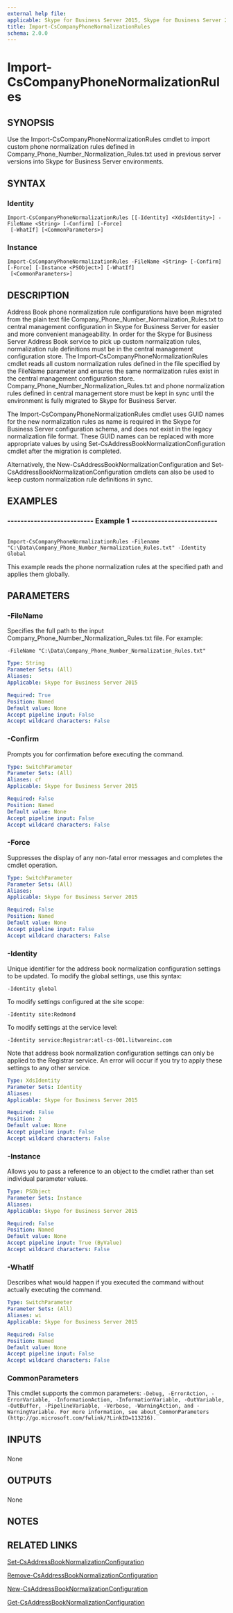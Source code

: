 ```yaml
---
external help file: 
applicable: Skype for Business Server 2015, Skype for Business Server 2019
title: Import-CsCompanyPhoneNormalizationRules
schema: 2.0.0
---
```


# Import-CsCompanyPhoneNormalizationRules

## SYNOPSIS
Use the Import-CsCompanyPhoneNormalizationRules cmdlet to import custom phone normalization rules defined in Company_Phone_Number_Normalization_Rules.txt used in previous server versions into Skype for Business Server environments.

## SYNTAX

### Identity
```
Import-CsCompanyPhoneNormalizationRules [[-Identity] <XdsIdentity>] -FileName <String> [-Confirm] [-Force]
 [-WhatIf] [<CommonParameters>]
```

### Instance
```
Import-CsCompanyPhoneNormalizationRules -FileName <String> [-Confirm] [-Force] [-Instance <PSObject>] [-WhatIf]
 [<CommonParameters>]
```

## DESCRIPTION
Address Book phone normalization rule configurations have been migrated from the plain text file Company_Phone_Number_Normalization_Rules.txt to central management configuration in Skype for Business Server for easier and more convenient manageability.
In order for the Skype for Business Server Address Book service to pick up custom normalization rules, normalization rule definitions must be in the central management configuration store.
The Import-CsCompanyPhoneNormalizationRules cmdlet reads all custom normalization rules defined in the file specified by the FileName parameter and ensures the same normalization rules exist in the central management configuration store.
Company_Phone_Number_Normalization_Rules.txt and phone normalization rules defined in central management store must be kept in sync until the environment is fully migrated to Skype for Business Server.

The Import-CsCompanyPhoneNormalizationRules cmdlet uses GUID names for the new normalization rules as name is required in the Skype for Business Server configuration schema, and does not exist in the legacy normalization file format.
These GUID names can be replaced with more appropriate values by using Set-CsAddressBookNormalizationConfiguration cmdlet after the migration is completed.

Alternatively, the New-CsAddressBookNormalizationConfiguration and Set-CsAddressBookNormalizationConfiguration cmdlets can also be used to keep custom normalization rule definitions in sync.

## EXAMPLES

### -------------------------- Example 1 -------------------------- 
```

Import-CsCompanyPhoneNormalizationRules -Filename "C:\Data\Company_Phone_Number_Normalization_Rules.txt" -Identity Global
```

This example reads the phone normalization rules at the specified path and applies them globally.


## PARAMETERS

### -FileName
Specifies the full path to the input Company_Phone_Number_Normalization_Rules.txt file.
For example:

`-FileName "C:\Data\Company_Phone_Number_Normalization_Rules.txt"`

```yaml
Type: String
Parameter Sets: (All)
Aliases: 
Applicable: Skype for Business Server 2015

Required: True
Position: Named
Default value: None
Accept pipeline input: False
Accept wildcard characters: False
```

### -Confirm
Prompts you for confirmation before executing the command.

```yaml
Type: SwitchParameter
Parameter Sets: (All)
Aliases: cf
Applicable: Skype for Business Server 2015

Required: False
Position: Named
Default value: None
Accept pipeline input: False
Accept wildcard characters: False
```

### -Force
Suppresses the display of any non-fatal error messages and completes the cmdlet operation.

```yaml
Type: SwitchParameter
Parameter Sets: (All)
Aliases: 
Applicable: Skype for Business Server 2015

Required: False
Position: Named
Default value: None
Accept pipeline input: False
Accept wildcard characters: False
```

### -Identity
Unique identifier for the address book normalization configuration settings to be updated.
To modify the global settings, use this syntax:

`-Identity global`

To modify settings configured at the site scope:

`-Identity site:Redmond`

To modify settings at the service level:

`-Identity service:Registrar:atl-cs-001.litwareinc.com`

Note that address book normalization configuration settings can only be applied to the Registrar service.
An error will occur if you try to apply these settings to any other service.

```yaml
Type: XdsIdentity
Parameter Sets: Identity
Aliases: 
Applicable: Skype for Business Server 2015

Required: False
Position: 2
Default value: None
Accept pipeline input: False
Accept wildcard characters: False
```

### -Instance
Allows you to pass a reference to an object to the cmdlet rather than set individual parameter values.

```yaml
Type: PSObject
Parameter Sets: Instance
Aliases: 
Applicable: Skype for Business Server 2015

Required: False
Position: Named
Default value: None
Accept pipeline input: True (ByValue)
Accept wildcard characters: False
```

### -WhatIf
Describes what would happen if you executed the command without actually executing the command.

```yaml
Type: SwitchParameter
Parameter Sets: (All)
Aliases: wi
Applicable: Skype for Business Server 2015

Required: False
Position: Named
Default value: None
Accept pipeline input: False
Accept wildcard characters: False
```

### CommonParameters
This cmdlet supports the common parameters: `-Debug, -ErrorAction, -ErrorVariable, -InformationAction, -InformationVariable, -OutVariable, -OutBuffer, -PipelineVariable, -Verbose, -WarningAction, and -WarningVariable. For more information, see about_CommonParameters (http://go.microsoft.com/fwlink/?LinkID=113216).`

## INPUTS

###  
None

## OUTPUTS

###  
None

## NOTES

## RELATED LINKS

[Set-CsAddressBookNormalizationConfiguration](Set-CsAddressBookNormalizationConfiguration.md)

[Remove-CsAddressBookNormalizationConfiguration](Remove-CsAddressBookNormalizationConfiguration.md)

[New-CsAddressBookNormalizationConfiguration](New-CsAddressBookNormalizationConfiguration.md)

[Get-CsAddressBookNormalizationConfiguration](Get-CsAddressBookNormalizationConfiguration.md)

